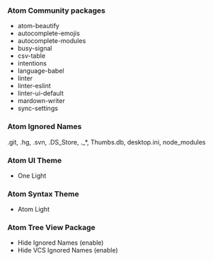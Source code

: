 ### Atom Community packages
- atom-beautify
- autocomplete-emojis
- autocomplete-modules
- busy-signal
- csv-table
- intentions
- language-babel
- linter
- linter-eslint
- linter-ui-default
- mardown-writer
- sync-settings

### Atom Ignored Names
.git, .hg, .svn, .DS_Store, ._*, Thumbs.db, desktop.ini, node_modules

### Atom UI Theme
- One Light

### Atom Syntax Theme
- Atom Light

### Atom Tree View Package
- Hide Ignored Names (enable)
- Hide VCS Ignored Names (enable)
